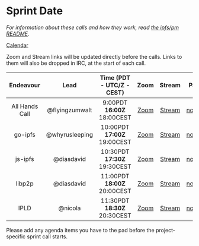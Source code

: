 # Sprint __Date__

_For information about these calls and how they work, read [the ipfs/pm README](https://github.com/ipfs/pm)._

[Calendar](https://calendar.google.com/calendar/embed?src=ipfs.io_eal36ugu5e75s207gfjcu0ae84@group.calendar.google.com)

Zoom and Stream links will be updated directly before the calls. Links to them will also be dropped in IRC, at the start of each call.

Endeavour      | Lead            | Time (PDT - **UTC/Z** - CEST) | Zoom     | Stream     | Pad
:------------: | :-------------: | :---------------------------: | :------: | :--------: | :----:
All Hands Call | @flyingzumwalt  | 9:00PDT **16:00Z** 18:00CEST  | [Zoom]() | [Stream]() | [notes](https://public.etherpad-mozilla.org/p/ipfs-__Date__-all-hands)
go-ipfs        | @whyrusleeping  | 10:00PDT **17:00Z** 19:00CEST | [Zoom]() | [Stream]() | [notes](https://public.etherpad-mozilla.org/p/ipfs-__Date__-go-ipfs)
js-ipfs        | @diasdavid      | 10:30PDT **17:30Z** 19:30CEST | [Zoom]() | [Stream]() | [notes](https://public.etherpad-mozilla.org/p/ipfs-__Date__-js-ipfs)
libp2p         | @diasdavid      | 11:00PDT **18:00Z** 20:00CEST | [Zoom]() | [Stream]() | [notes](https://public.etherpad-mozilla.org/p/ipfs-__Date__-libp2p)
IPLD           | @nicola         | 11:30PDT **18:30Z** 20:30CEST | [Zoom]() | [Stream]() | [notes](https://public.etherpad-mozilla.org/p/ipfs-__Date__-ipld)

Please add any agenda items you have to the pad before the project-specific sprint call starts.
